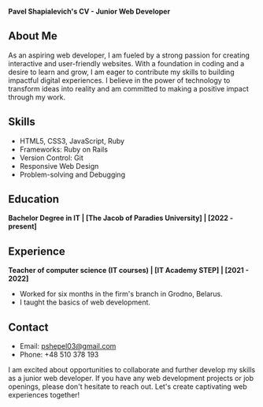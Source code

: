 **Pavel Shapialevich's CV - Junior Web Developer**

## About Me

As an aspiring web developer, I am fueled by a strong passion for creating interactive and user-friendly websites. With a foundation in coding and a desire to learn and grow, I am eager to contribute my skills to building impactful digital experiences. I believe in the power of technology to transform ideas into reality and am committed to making a positive impact through my work.

## Skills

- HTML5, CSS3, JavaScript, Ruby
- Frameworks: Ruby on Rails
- Version Control: Git
- Responsive Web Design
- Problem-solving and Debugging

## Education

**Bachelor Degree in IT | [The Jacob of Paradies University] | [2022 - present]**

## Experience

**Teacher of computer science (IT courses) | [IT Academy STEP] | [2021 - 2022]**

- Worked for six months in the firm's branch in Grodno, Belarus.
- I taught the basics of web development.

## Contact

- Email: pshepel03@gmail.com
- Phone: +48 510 378 193

I am excited about opportunities to collaborate and further develop my skills as a junior web developer. If you have any web development projects or job openings, please don't hesitate to reach out. Let's create captivating web experiences together!
